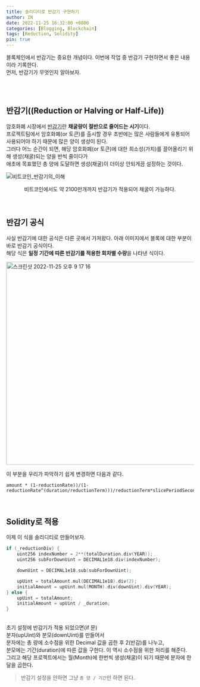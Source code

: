```yaml
---
title: 솔리디티로 반감기 구현하기
author: IN
date: 2022-11-25 16:32:00 +0800
categories: [Blogging, Blockchain]
tags: [Reduction, Solidity]
pin: true
---
```


블록체인에서 반감기는 중요한 개념이다. 이번에 작업 중 반감기 구현하면서 좋은 내용이라 기록한다.
<br />
먼저, 반감기가 무엇인지 알아보자.

<br />
<br />

## 반감기((Reduction or Halving or Half-Life))

암호화폐 시장에서 [반감기](http://wiki.hash.kr/index.php/%EB%B0%98%EA%B0%90%EA%B8%B0)란 **채굴량이 절반으로 줄어드는 시기**이다.
<br />
프로젝트팀에서 암호화폐(or 토큰)를 출시할 경우 초반에는 많은 사람들에게 유통되어 사용되어야 하기 때문에 많은 양이 생성이 된다.
<br />
그러다 어느 순간이 되면, 해당 암호화폐(or 토큰)에 대한 희소성(가치)를 끌어올리기 위해 생성(채굴)되는 양을 반씩 줄이다가
<br />
애초에 목표했던 총 양에 도달하면 생성(채굴)이 더이상 안되게끔 설정하는 것이다.
<br />

![비트코인_반감기의_이해](https://user-images.githubusercontent.com/65399118/203982042-ad5cb23f-30e9-4a07-b8a2-4a5dd735aa92.png)

<center>
비트코인에서도 약 2100만개까지 반감기가 적용되어 채굴이 가능하다. 
</center>

<br />
<br />

## 반감기 공식

사실 반감기에 대한 공식은 다른 곳에서 가져왔다. 아래 이미지에서 블록에 대한 부분이 바로 반감기 공식이다.
<br />
해당 식은 **일정 기간에 따른 반감기를 적용한 회차별 수량**을 나타낸 식이다.
<br />

<img width="543" alt="스크린샷 2022-11-25 오후 9 17 16" src="https://user-images.githubusercontent.com/65399118/203984575-109c8ad4-92d8-4dd1-bfd7-e22a52b5578d.png">

<br />

이 부분을 우리가 파악하기 쉽게 변경하면 다음과 같다.

```
amount * (1-reductionRate))/(1-reductionRate^(duration/reductionTerm)))/reductionTerm*slicePeriodSeconds
```

<br />

## Solidity로 적용

이제 이 식을 솔리디티로 만들어보자.
<br />

```go
if (_reductionDiv) {
    uint256 indexNumber = 2**(totalDuration.div(YEAR));
    uint256 subForDownUint = DECIMAL1e18.div(indexNumber);

    downUint = DECIMAL1e18.sub(subForDownUint);

    upUint = totalAmount.mul(DECIMAL1e18).div(2);
    initialAmount = upUint.mul(MONTH).div(downUint).div(YEAR);
} else {
    upUint = totalAmount;
    initialAmount = upUint / _duration;
}
```

<br />
초기 설정에 반감기가 적용 되었으면(if 문)  
<br />
분자(upUint)와 분모(downUint)를 만들어서 
<br />
분자에는 총 량에 소수점을 위한 Decimal 값을 곱한 후 2(반감)를 나누고,
<br />
분모에는 기간(duration)에 따른 값을 구한다. 이 역시 소수점을 위한 처리를 해준다.
<br />
그리고 해당 프로젝트에서는 월(Month)에 한번씩 생성(채굴)이 되기 때문에 분자에 한 달을 곱한다.

<br />

> 반감기 설정을 안하면 그냥 `총 양 / 기간`만 하면 된다.
